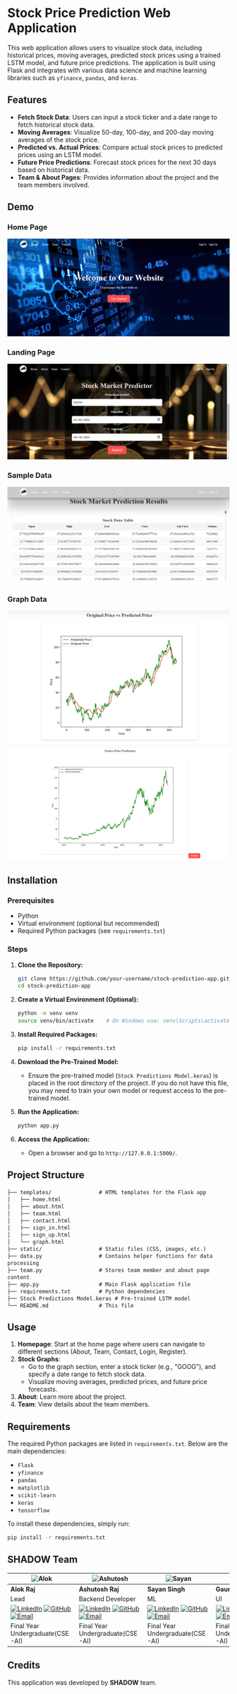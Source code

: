 # Stock Price Prediction Web Application

This web application allows users to visualize stock data, including historical prices, moving averages, predicted stock prices using a trained LSTM model, and future price predictions. The application is built using Flask and integrates with various data science and machine learning libraries such as `yfinance`, `pandas`, and `keras`.

## Features
- **Fetch Stock Data**: Users can input a stock ticker and a date range to fetch historical stock data.
- **Moving Averages**: Visualize 50-day, 100-day, and 200-day moving averages of the stock price.
- **Predicted vs. Actual Prices**: Compare actual stock prices to predicted prices using an LSTM model.
- **Future Price Predictions**: Forecast stock prices for the next 30 days based on historical data.
- **Team & About Pages**: Provides information about the project and the team members involved.
## Demo
### Home Page
![home](https://github.com/ASHUTOSHRAZZ100/stock-market-prediction/blob/main/static/img/redme/hero.png)
### Landing Page
![home](https://github.com/ASHUTOSHRAZZ100/stock-market-prediction/blob/main/static/img/redme/hero1.png)
### Sample Data
![home](https://github.com/ASHUTOSHRAZZ100/stock-market-prediction/blob/main/static/img/redme/data.png)
### Graph Data
![home](https://github.com/ASHUTOSHRAZZ100/stock-market-prediction/blob/main/static/img/redme/graph1.png)
![home](https://github.com/ASHUTOSHRAZZ100/stock-market-prediction/blob/main/static/img/redme/graph2.png)
## Installation

### Prerequisites
- Python
- Virtual environment (optional but recommended)
- Required Python packages (see `requirements.txt`)

### Steps
1. **Clone the Repository:**
   ```bash
   git clone https://github.com/your-username/stock-prediction-app.git
   cd stock-prediction-app
   ```

2. **Create a Virtual Environment (Optional):**
   ```bash
   python -m venv venv
   source venv/bin/activate    # On Windows use: venv\Scripts\activate
   ```

3. **Install Required Packages:**
   ```bash
   pip install -r requirements.txt
   ```

4. **Download the Pre-Trained Model:**
   - Ensure the pre-trained model (`Stock Predictions Model.keras`) is placed in the root directory of the project. If you do not have this file, you may need to train your own model or request access to the pre-trained model.

5. **Run the Application:**
   ```bash
   python app.py
   ```

6. **Access the Application:**
   - Open a browser and go to `http://127.0.0.1:5000/`.

## Project Structure
```
├── templates/               # HTML templates for the Flask app
│   ├── home.html
│   ├── about.html
│   ├── team.html
│   ├── contact.html
│   ├── sign_in.html
│   ├── sign_up.html
│   └── graph.html
├── static/                  # Static files (CSS, images, etc.)
├── data.py                  # Contains helper functions for data processing
├── team.py                  # Stores team member and about page content
├── app.py                   # Main Flask application file
├── requirements.txt         # Python dependencies
├── Stock Predictions Model.keras # Pre-trained LSTM model
└── README.md                # This file
```

## Usage
1. **Homepage**: Start at the home page where users can navigate to different sections (About, Team, Contact, Login, Register).
2. **Stock Graphs**:
   - Go to the graph section, enter a stock ticker (e.g., "GOOG"), and specify a date range to fetch stock data.
   - Visualize moving averages, predicted prices, and future price forecasts.
3. **About**: Learn more about the project.
4. **Team**: View details about the team members.

## Requirements
The required Python packages are listed in `requirements.txt`. Below are the main dependencies:
- `Flask`
- `yfinance`
- `pandas`
- `matplotlib`
- `scikit-learn`
- `keras`
- `tensorflow`

To install these dependencies, simply run:

```bash
pip install -r requirements.txt
```
## SHADOW Team
| ![Alok](https://res.cloudinary.com/dgflj5bqs/image/upload/f_auto,q_auto/v1/stock-prediction-team/bc4dk10zpypstd9vaykt) | ![Ashutosh](https://res.cloudinary.com/dgflj5bqs/image/upload/f_auto,q_auto/v1/stock-prediction-team/qz9w5yhkexzosngnhlc6) | ![Sayan](https://res.cloudinary.com/dgflj5bqs/image/upload/f_auto,q_auto/v1/stock-prediction-team/qigie3q3ajcvv2xwm50v) | ![Gaurav](https://res.cloudinary.com/dgflj5bqs/image/upload/f_auto,q_auto/v1/stock-prediction-team/hhu7lfwy5n23hpd7mwjz) |
| --- | --- | --- | --- |
| **Alok Raj** | **Ashutosh Raj** | **Sayan Singh** | **Gaurav Kumar** |
| Lead | Backend Developer | ML | UI |
| [![LinkedIn](https://img.icons8.com/?size=100&id=114445&format=png&color=000000)](https://www.linkedin.com/in/alok-raj-4a6947202/) [![GitHub](https://img.icons8.com/?size=100&id=HGQomTX5FhZx&format=png&color=000000)](https://github.com/Ar7pvt) [![Email](https://img.icons8.com/?size=100&id=35084&format=png&color=000000)](mailto:alokrajgrd8@gmail.com) | [![LinkedIn](https://img.icons8.com/?size=100&id=114445&format=png&color=000000)](https://www.linkedin.com/in/ashutoshraj100/) [![GitHub](https://img.icons8.com/?size=100&id=HGQomTX5FhZx&format=png&color=000000)](https://github.com/ASHUTOSHRAZZ100) [![Email](https://img.icons8.com/?size=100&id=35084&format=png&color=000000)](mailto:ashutoshrazz100@gmail.com) | [![LinkedIn](https://img.icons8.com/?size=100&id=114445&format=png&color=000000)](https://www.linkedin.com/in/sayan-singh) [![GitHub](https://img.icons8.com/?size=100&id=HGQomTX5FhZx&format=png&color=000000)](https://github.com/FriendlyPedestal) [![Email](https://img.icons8.com/?size=100&id=35084&format=png&color=000000)](mailto:thediscoverypost@gmail.com) | [![LinkedIn](https://img.icons8.com/?size=100&id=114445&format=png&color=000000)]([https://linkedin.com](https://www.linkedin.com/in/gaurav-kumar-199893227/)) [![GitHub](https://img.icons8.com/?size=100&id=HGQomTX5FhZx&format=png&color=000000)](https://github.com/iamgauravkr) [![Email](https://img.icons8.com/?size=100&id=35084&format=png&color=000000)](mailto:gaurav14052003@gmail.com) |
| Final Year Undergraduate(CSE-AI) | Final Year Undergraduate(CSE-AI) | Final Year Undergraduate(CSE-AI) | Final Year Undergraduate(CSE-AI) |

## Credits
This application was developed by **SHADOW** team.
